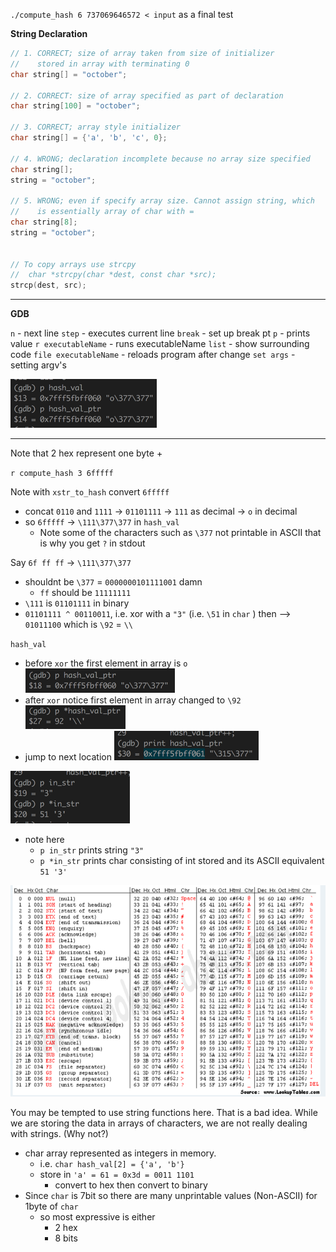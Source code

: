 

`./compute_hash 6 737069646572 < input` as a final test


__String Declaration__

```c
// 1. CORRECT; size of array taken from size of initializer
//    stored in array with terminating 0
char string[] = "october";

// 2. CORRECT: size of array specified as part of declaration
char string[100] = "october";

// 3. CORRECT; array style initializer
char string[] = {'a', 'b', 'c', 0};

// 4. WRONG; declaration incomplete because no array size specified
char string[];
string = "october";

// 5. WRONG; even if specify array size. Cannot assign string, which
//    is essentially array of char with =
char string[8];    
string = "october";


// To copy arrays use strcpy
//  char *strcpy(char *dest, const char *src);
strcp(dest, src);
```



---

__GDB__


`n` - next line
`step` - executes current line
`break` - set up break pt
`p` - prints value
`r executableName` - runs executableName
`list` - show surrounding code
`file executableName` - reloads program after change
`set args` - setting argv's


![](assets/README-3536c.png)

---

Note that 2 hex represent one byte
+ 


`r compute_hash 3 6fffff`

Note with `xstr_to_hash` convert `6fffff`
+ concat `0110` and `1111` -> `01101111` -> `111` as decimal -> `o` in decimal
+ so `6fffff` -> `\111\377\377` in `hash_val`
  + Note some of the characters such as `\377` not printable in ASCII that is why you get `?` in stdout

Say `6f ff ff` -> `\111\377\377`
+ shouldnt be `\377` = `0000000101111001` damn
  + `ff` should be `11111111`
+ `\111` is `01101111` in binary
+ `01101111 ^ 00110011`, i.e. xor with a `"3"` (i.e. `\51` in `char` ) then  --> `01011100` which is `\92` = `\\`


`hash_val`
+ before `xor` the first element in array is `o`
![](assets/README-56d21.png)
+ after `xor` notice first element in array changed to `\92`
![](assets/README-65722.png)
+ jump to next location
![](assets/README-d366f.png)

![](assets/README-caedb.png)

+ note here
  + `p in_str` prints string `"3"`
  + `p *in_str` prints char consisting of int stored and its ASCII equivalent `51 '3'`



![](assets/README-95fde.png)


You may be tempted to use string functions here. That is a bad idea. While we are storing the data in arrays of characters, we are not really dealing with strings. (Why not?)
+ char array represented as integers in memory.
  + i.e. `char hash_val[2] = {'a', 'b'}`
  + store in  `'a' = 61 = 0x3d = 0011 1101`
    + convert to hex then convert to binary
+ Since `char` is 7bit so there are many unprintable values (Non-ASCII) for 1byte of `char`
  + so most expressive is either
    + 2 hex 
    + 8 bits
